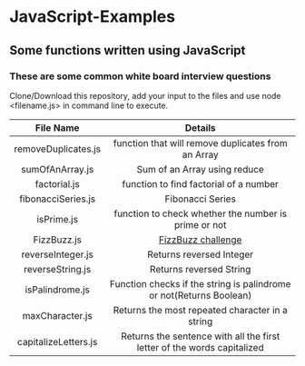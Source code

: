 # JavaScript-Examples
## Some functions written using JavaScript <br />
### These are some common white board interview questions
Clone/Download this repository, add your input to the files and use node <filename.js> in command line to execute. <br/>

| File Name           | Details                                                    |
| :-------------:     |:----------------------------------------------------------:| 
| removeDuplicates.js | function that will remove duplicates from an Array  | 
| sumOfAnArray.js     | Sum of  an Array using reduce                          |   
| factorial.js        | function to find factorial of a number     |
| fibonacciSeries.js  | Fibonacci Series                                           |
| isPrime.js          | function to check whether the number is prime or not   |
| FizzBuzz.js         | [FizzBuzz challenge](https://en.wikipedia.org/wiki/Fizz_buzz)|
| reverseInteger.js   | Returns reversed Integer                                   |
| reverseString.js    | Returns reversed String                                    |
|isPalindrome.js      |Function checks if the string is palindrome or not(Returns Boolean)|
|maxCharacter.js         | Returns the most repeated character in a string|
|capitalizeLetters.js| Returns the sentence with all the first letter of the words capitalized|

